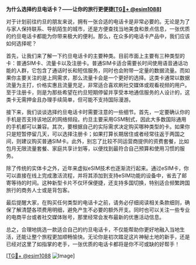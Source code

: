 **为什么选择约旦电话卡？——让你的旅行更便捷[[TG💪+ @esim1088](https://t.me/s/esim1088)]**

对于计划前往约旦的朋友来说，拥有一张合适的电话卡是非常必要的。无论是为了与家人保持联系、导航陌生的城市，还是方便查找当地美食和景点信息，一张优质的约旦电话卡都能为你带来极大的便利。那么，在众多的电话卡产品中，我们应该如何选择呢？

首先，让我们来了解一下约旦电话卡的主要种类。目前市面上主要有三种类型的卡：普通SIM卡、流量卡以及注册卡。普通SIM卡适合需要长时间使用语音通话功能的人群，它包含了通话时长和短信服务，同时也会附带一定量的数据流量。而如果你主要关注的是上网需求，那么流量卡会是一个更好的选择。这类卡通常以数据流量为主打，价格实惠且流量充足，非常适合喜欢刷社交媒体或观看视频的用户。至于注册卡，则是为那些希望在约旦短期停留并享受本地通信服务的人设计的，这类卡无需押金且办理手续简单，但可能不支持国际漫游。

接下来，我们谈谈选择约旦电话卡时需要注意的一些细节。首先，一定要确认你的手机是否支持该地区的网络频段。约旦主要采用GSM制式，因此大多数国际通用的手机都可以兼容。其次，要根据自己的实际需求决定购买哪种类型的卡。如果你只是短暂停留几天，可以选择注册卡；如果打算长期居住或者经常往返于两国之间，则建议购买普通SIM卡。此外，别忘了比较不同运营商提供的资费套餐，比如包月无限流量套餐、家庭共享计划等，以便找到最符合自己预算和使用习惯的服务。

除了传统的实体卡之外，近年来虚拟eSIM技术也逐渐流行起来。通过eSIM卡，你可以直接在线上完成激活流程，并将其添加到支持eSIM功能的设备中，省去了邮寄等待的时间。这种新型卡片不仅环保便捷，还支持多国切换，特别适合频繁跨国旅行的商务人士或是背包客。

最后提醒大家，在购买任何类型的电话卡之前，请务必仔细阅读相关条款细则，确保了解清楚各项费用明细，避免产生不必要的额外开支。同时也可以关注一些专业的电商平台或者社交媒体账号，那里经常会发布最新的优惠活动信息。

总之，合理地挑选一款适合自己的约旦电话卡，不仅能帮助你更好地融入当地生活，还能让整个旅程更加顺畅愉快。无论你是初次踏足这片神秘土地的新手，还是已经对这里了如指掌的老手，一张优质的电话卡都将是你不可或缺的好帮手！

[[TG💪+ @esim1088](https://t.me/s/esim1088) ![Image](https://i.postimg.cc/4NQfJmqS/Snipaste-2025-05-13-00-14-12.png)]